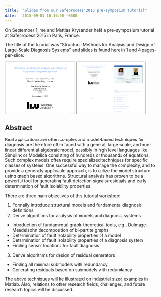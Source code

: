```yaml
---
title:  "Slides from our Safeprocess'2015 pre-symposium tutorial"
date:   2015-09-01 16:16:00 -0600
---
```

On September 1, me and Mattias Krysander held a pre-symposium tutorial
at Safeprocess'2015 in Paris, France.


The title of the tutorial was "Structural Methods for Analysis and Design of
Large-Scale Diagnosis Systems" and slides is found here in 1 and 4 pages-per-slide:

<a href="/assets/pdfs/safe15_tutorial_1.pdf"><img style="border:1px solid gray;" src="/assets/pdfs/safe15_tutorial_1_thumb.png" width="45%"/></a>
<a href="/assets/pdfs/safe15_tutorial_4.pdf"><img style="border:1px solid gray;" src="/assets/pdfs/safe15_tutorial_4_thumb.png" width="45%"/></a>

## Abstract
Real applications are often complex and model-based techniques for diagnosis
are therefore often faced with a general, large-scale, and non-linear
differential-algebraic model, possibly in high level languages like Simulink
or Modelica consisting of hundreds or thousands of equations. Such complex
models often require specialized techniques for specific classes of systems.
One successful way to manage the complexity, and to provide a generally
applicable approach, is to utilize the model structure using graph based
algorithms. Structural analysis has proven to be a powerful tool for
generating fault detection signals/residuals and early determination of fault
isolability properties.  

There are three main objectives of this tutorial workshop:

1. Formally introduce structural models and fundamental diagnosis definitions
2. Derive algorithms for analysis of models and diagnosis systems
- Introduction of fundamental graph-theoretical tools, e.g., Dulmage-Mendelsohn decomposition of bi-partite graphs
- Determination of fault isolability properties of a model
- Determination of fault isolability properties of a diagnosis system
- Finding sensor locations for fault diagnosis
3. Derive algorithms for design of residual generators
- Finding all minimal submodels with redundancy
- Generating residuals based on submodels with redundancy

The above techniques will be illustrated on industrial sized examples in Matlab.
Also, relations to other research fields, challenges, and future research topics will be discussed.
